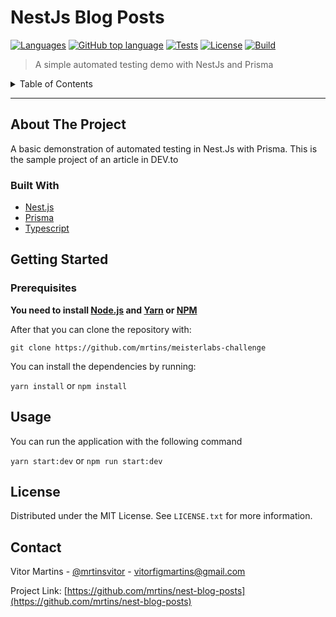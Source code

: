 # NestJs Blog Posts

[![Languages](https://img.shields.io/github/languages/count/mrtins/meisterlabs-challenge)](#) [![GitHub top language](https://img.shields.io/github/languages/top/mrtins/nest-blog-posts)](#) [![Tests](https://img.shields.io/appveyor/tests/mrtins/nest-blog-posts)](#) [![License](https://img.shields.io/packagist/l/mrtins/nest-blog-posts)](#) [![Build](https://img.shields.io/appveyor/build/mrtins/nest-blog-posts)](#)

> A simple automated testing demo with NestJs and Prisma

<details>
  <summary>Table of Contents</summary>
  <ol>
    <li>
      <a href="#about-the-project">About The Project</a>
      <ul>
        <li><a href="#built-with">Built With</a></li>
      </ul>
    </li>
    <li>
      <a href="#getting-started">Getting Started</a>
      <ul>
        <li><a href="#prerequisites">Prerequisites</a></li>
      </ul>
    </li>
    <li><a href="#usage">Usage</a></li>
    <li><a href="#license">License</a></li>
    <li><a href="#contact">Contact</a></li>
  </ol>
</details>

---

## About The Project

A basic demonstration of automated testing in Nest.Js with Prisma. This is the sample project of an article in DEV.to

### Built With

- [Nest.js](https://nestjs.com/)
- [Prisma](https://www.prisma.io/)
- [Typescript](https://www.typescriptlang.org/)

## Getting Started

### Prerequisites

**You need to install [Node.js](https://nodejs.org/en/download/) and [Yarn](https://yarnpkg.com/) or [NPM](https://www.npmjs.com/)**

After that you can clone the repository with:

`git clone https://github.com/mrtins/meisterlabs-challenge`

You can install the dependencies by running:

`yarn install` or `npm install`

## Usage

You can run the application with the following command

`yarn start:dev` or `npm run start:dev`

## License

Distributed under the MIT License. See `LICENSE.txt` for more information.

## Contact

Vitor Martins - [@mrtinsvitor](https://twitter.com/mrtinsvitor) - vitorfigmartins@gmail.com

Project Link: [https://github.com/mrtins/nest-blog-posts](https://github.com/mrtins/nest-blog-posts)
